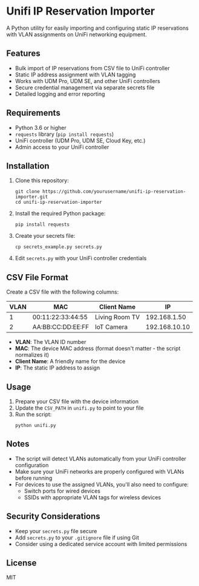 # Unifi IP Reservation Importer

A Python utility for easily importing and configuring static IP reservations with VLAN assignments on UniFi networking equipment.

## Features

- Bulk import of IP reservations from CSV file to UniFi controller
- Static IP address assignment with VLAN tagging
- Works with UDM Pro, UDM SE, and other UniFi controllers
- Secure credential management via separate secrets file
- Detailed logging and error reporting

## Requirements

- Python 3.6 or higher
- `requests` library (`pip install requests`)
- UniFi controller (UDM Pro, UDM SE, Cloud Key, etc.)
- Admin access to your UniFi controller

## Installation

1. Clone this repository:
   ```
   git clone https://github.com/yourusername/unifi-ip-reservation-importer.git
   cd unifi-ip-reservation-importer
   ```

2. Install the required Python package:
   ```
   pip install requests
   ```

3. Create your secrets file:
   ```
   cp secrets_example.py secrets.py
   ```

4. Edit `secrets.py` with your UniFi controller credentials

## CSV File Format

Create a CSV file with the following columns:

| VLAN | MAC | Client Name | IP |
|------|-----|-------------|------|
| 1 | 00:11:22:33:44:55 | Living Room TV | 192.168.1.50 |
| 2 | AA:BB:CC:DD:EE:FF | IoT Camera | 192.168.10.10 |

- **VLAN**: The VLAN ID number
- **MAC**: The device MAC address (format doesn't matter - the script normalizes it)
- **Client Name**: A friendly name for the device
- **IP**: The static IP address to assign

## Usage

1. Prepare your CSV file with the device information
2. Update the `CSV_PATH` in `unifi.py` to point to your file
3. Run the script:
   ```
   python unifi.py
   ```

## Notes

- The script will detect VLANs automatically from your UniFi controller configuration
- Make sure your UniFi networks are properly configured with VLANs before running
- For devices to use the assigned VLANs, you'll also need to configure:
  - Switch ports for wired devices
  - SSIDs with appropriate VLAN tags for wireless devices

## Security Considerations

- Keep your `secrets.py` file secure
- Add `secrets.py` to your `.gitignore` file if using Git
- Consider using a dedicated service account with limited permissions

## License

MIT 